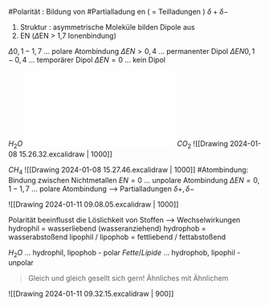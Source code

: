 #Polarität : Bildung von #Partialladung en ( = Teilladungen ) $\delta+ \delta-$
1. Struktur : asymmetrische Moleküle bilden Dipole aus
2. EN ($\Delta$EN > 1,7 Ionenbindung)

$\Delta 0,1 - 1,7$   … polare Atombindung
$\Delta EN \gt 0,4$  … permanenter Dipol
$\Delta EN 0,1 - 0,4$ … temporärer Dipol
$\Delta EN = 0$ … kein Dipol

$H_2O$
![|1000](8.1.24.md)
$CO_2$ ![[Drawing 2024-01-08 15.26.32.excalidraw | 1000]]

$CH_4$ ![[Drawing 2024-01-08 15.27.46.excalidraw | 1000]]
#Atombindung: Bindung zwischen Nichtmetallen
$EN = 0$ … unpolare Atombindung
$\Delta EN = 0,1 - 1,7$ … polare Atombindung --> Partialladungen $\delta +, \delta -$


![[Drawing 2024-01-11 09.08.05.excalidraw | 1000]]

Polarität beeinflusst die Löslichkeit von Stoffen --> Wechselwirkungen
	hydrophil = wasserliebend (wasseranziehend)
	hydrophob = wasserabstoßend
	lipophil / lipophob = fettliebend / fettabstoßend

$H_2 O$               …  hydrophil, lipophob  -  polar
$Fette / Lipide$ …  hydrophob, lipophil  -  unpolar

>Gleich und gleich gesellt sich gern!
>Ähnliches mit Ähnlichem

![[Drawing 2024-01-11 09.32.15.excalidraw | 900]]